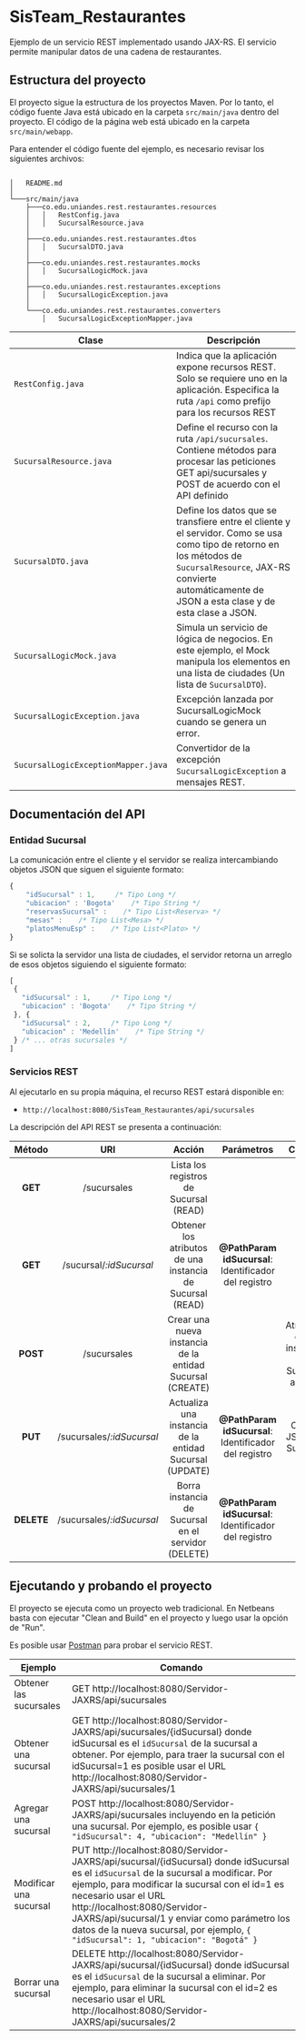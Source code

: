 # SisTeam_Restaurantes

Ejemplo de un servicio REST implementado usando JAX-RS. 
El servicio permite manipular datos de una cadena de restaurantes. 

## Estructura del proyecto

El proyecto sigue la estructura de los proyectos Maven. 
Por lo tanto, el código fuente Java está ubicado en la carpeta `src/main/java` dentro del proyecto.
El código de la página web está ubicado en la carpeta `src/main/webapp`. 

Para entender el código fuente del ejemplo, es necesario revisar los siguientes archivos:

```

│   README.md
│
└───src/main/java
    ├───co.edu.uniandes.rest.restaurantes.resources
    │   │   RestConfig.java
    │   │   SucursalResource.java
    │
    ├───co.edu.uniandes.rest.restaurantes.dtos
    │   │   SucursalDTO.java
    │
    ├───co.edu.uniandes.rest.restaurantes.mocks
    │   │   SucursalLogicMock.java 
    │
    ├───co.edu.uniandes.rest.restaurantes.exceptions
    │   │   SucursalLogicException.java
    │
    └───co.edu.uniandes.rest.restaurantes.converters
        │   SucursalLogicExceptionMapper.java        
```

| Clase | Descripción |
| ----- | ----------- |
| `RestConfig.java` | Indica que la aplicación expone recursos REST. Solo se requiere uno en la aplicación. Especifica la ruta `/api` como prefijo para los recursos REST |
| `SucursalResource.java` | Define el recurso con la ruta `/api/sucursales`. Contiene métodos para procesar las peticiones GET api/sucursales y POST de acuerdo con el API definido |
| `SucursalDTO.java` | Define los datos que se transfiere entre el cliente y el servidor. Como se usa como tipo de retorno en los métodos de `SucursalResource`, JAX-RS convierte automáticamente de JSON a esta clase y de esta clase a JSON.  |
| `SucursalLogicMock.java` | Simula un servicio de lógica de negocios. En este ejemplo, el Mock manipula los elementos en una lista de ciudades (Un lista de `SucursalDTO`). |
| `SucursalLogicException.java` | Excepción lanzada por SucursalLogicMock cuando se genera un error. |
| `SucursalLogicExceptionMapper.java` | Convertidor de la excepción `SucursalLogicException` a mensajes REST. |


## Documentación del API

### Entidad Sucursal

La comunicación entre el cliente y el servidor se realiza intercambiando objetos JSON que siguen el siguiente formato:

```javascript
{
    "idSucursal" : 1,     /* Tipo Long */
    "ubicacion" : 'Bogota'    /* Tipo String */
    "reservasSucursal" :    /* Tipo List<Reserva> */
    "mesas" :    /* Tipo List<Mesa> */
    "platosMenuEsp" :    /* Tipo List<Plato> */
}
```

Si se solicta la servidor una lista de ciudades, el servidor retorna un arreglo de esos objetos siguiendo el siguiente formato: 

 ```javascript
[ 
  {
    "idSucursal" : 1,     /* Tipo Long */
    "ubicacion" : 'Bogota'    /* Tipo String */
  }, {
    "idSucursal" : 2,     /* Tipo Long */
    "ubicacion" : 'Medellín'    /* Tipo String */
  } /* ... otras sucursales */   
]
```

### Servicios REST

Al ejecutarlo en su propia máquina, el recurso REST estará disponible en:
*  `http://localhost:8080/SisTeam_Restaurantes/api/sucursales` 

La descripción del API REST se presenta a continuación:

Método|URI|Acción|Parámetros|Cuerpo|Retorno
:--:|:--:|:--:|:--:|:--:|:--:
**GET**|/sucursales|Lista los registros de Sucursal (READ)|||Colección de registros de Sucursal 
**GET**|/sucursal/*:idSucursal*|Obtener los atributos de una instancia de Sucursal (READ)|**@PathParam idSucursal**: Identificador del registro||Atributos de la instancia de Sucursal
**POST**|/sucursales|Crear una nueva instancia de la entidad Sucursal (CREATE)||Atributos de la instancia de Sucursal a crear|Instancia de Sucursal creada, incluyendo su nuevo ID
**PUT**|/sucursales/*:idSucursal*|Actualiza una instancia de la entidad Sucursal (UPDATE)|**@PathParam idSucursal**: Identificador del registro|Objeto JSON de Sucursal|Instancia de Sucursal actualizada
**DELETE**|/sucursales/*:idSucursal*|Borra instancia de Sucursal en el servidor (DELETE)|**@PathParam idSucursal**: Identificador del registro||



## Ejecutando y probando el proyecto

El proyecto se ejecuta como un proyecto web tradicional. 
En Netbeans basta con ejecutar "Clean and Build" en el proyecto y luego usar la opción de "Run".

Es posible usar [Postman](http://www.getpostman.com/) para probar el servicio REST.

| Ejemplo | Comando |
| ------- | ------- |
| Obtener las sucursales | GET http://localhost:8080/Servidor-JAXRS/api/sucursales |
| Obtener una sucursal   | GET http://localhost:8080/Servidor-JAXRS/api/sucursales/{idSucursal} donde idSucursal es el `idSucursal` de la sucursal a obtener. Por ejemplo, para traer la sucursal con el idSucursal=1 es posible usar el URL http://localhost:8080/Servidor-JAXRS/api/sucursales/1 | 
| Agregar una sucursal   | POST http://localhost:8080/Servidor-JAXRS/api/sucursales  incluyendo en la petición una sucursal. Por ejemplo, es posible usar `{ "idSucursal": 4, "ubicacion": "Medellín" }` |
| Modificar una sucursal | PUT http://localhost:8080/Servidor-JAXRS/api/sucursal/{idSucursal} donde idSucursal es el `idSucursal` de la sucursal a modificar. Por ejemplo, para modificar la sucursal con el id=1 es necesario usar el URL http://localhost:8080/Servidor-JAXRS/api/sucursal/1 y enviar como parámetro los datos de la nueva sucursal, por ejemplo, `{ "idSucursal": 1, "ubicacion": "Bogotá" }` |  
| Borrar una sucursal    | DELETE http://localhost:8080/Servidor-JAXRS/api/sucursal/{idSucursal} donde idSucursal es el `idSucursal` de la sucursal a eliminar. Por ejemplo, para eliminar la sucursal con el id=2 es necesario usar el URL http://localhost:8080/Servidor-JAXRS/api/sucursales/2 | 

